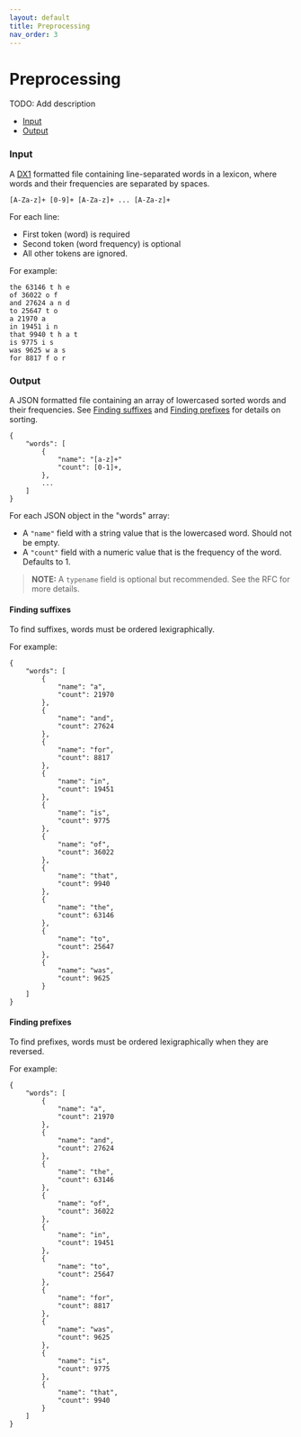 ```yaml
---
layout: default
title: Preprocessing
nav_order: 3
---
```


# Preprocessing

TODO: Add description

+ [Input](#input)
+ [Output](#output)

### Input

A [DX1]() formatted file containing line-separated words in a lexicon, where words and their frequencies are separated by spaces.

```
[A-Za-z]+ [0-9]+ [A-Za-z]+ ... [A-Za-z]+
```

For each line:

+ First token (word) is required
+ Second token (word frequency) is optional
+ All other tokens are ignored.

For example:

```
the 63146 t h e
of 36022 o f
and 27624 a n d
to 25647 t o
a 21970 a
in 19451 i n
that 9940 t h a t
is 9775 i s
was 9625 w a s
for 8817 f o r
```

### Output

A JSON formatted file containing an array of lowercased sorted words and their frequencies. See [Finding suffixes]() and [Finding prefixes]() for details on sorting.

```
{
    "words": [
        {
            "name": "[a-z]+"
            "count": [0-1]+,
        },
        ...
    ]
}
```

For each JSON object in the "words" array:

+ A `"name"` field with a string value that is the lowercased word. Should not be empty.
+ A `"count"` field with a numeric value that is the frequency of the word. Defaults to 1.

> **NOTE:** A `typename` field is optional but recommended. See the RFC for more details.

#### Finding suffixes

To find suffixes, words must be ordered lexigraphically.

For example:

```
{
    "words": [
        {
            "name": "a",
            "count": 21970
        },
        {
            "name": "and",
            "count": 27624
        },
        {
            "name": "for",
            "count": 8817
        },
        {
            "name": "in",
            "count": 19451
        },
        {
            "name": "is",
            "count": 9775
        },
        {
            "name": "of",
            "count": 36022
        },
        {
            "name": "that",
            "count": 9940
        },
        {
            "name": "the",
            "count": 63146
        },
        {
            "name": "to",
            "count": 25647
        },
        {
            "name": "was",
            "count": 9625
        }
    ]
}
```

#### Finding prefixes

To find prefixes, words must be ordered lexigraphically when they are reversed.

For example:

```
{
    "words": [
        {
            "name": "a",
            "count": 21970
        },
        {
            "name": "and",
            "count": 27624
        },
        {
            "name": "the",
            "count": 63146
        },
        {
            "name": "of",
            "count": 36022
        },
        {
            "name": "in",
            "count": 19451
        },
        {
            "name": "to",
            "count": 25647
        },
        {
            "name": "for",
            "count": 8817
        },
        {
            "name": "was",
            "count": 9625
        },
        {
            "name": "is",
            "count": 9775
        },
        {
            "name": "that",
            "count": 9940
        }
    ]
}
```
